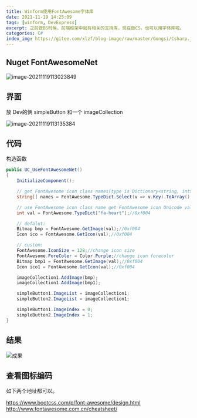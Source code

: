 ```yaml
---
title: Winform使用FontAwesome字体库
date: 2021-11-19 14:25:09
tags: [winform, DevExpress]
excerpt: 之前做BS时候，前端框架中就有相关的支持库，现在做CS，也可以用字体库啦。
categories: C#
index_img: https://gitee.com/xlzf/blog-image/raw/master/Gongsi/Csharp.jpeg
---
```


## Nuget FontAwesomeNet

![image-20211119113023849](https://gitee.com/xlzf/blog-image/raw/master/Gongsi/image-20211119113023849.png)

## 界面

放 Dev的俩 simpleButton 和一个 imageCollection

![image-20211119113135384](https://gitee.com/xlzf/blog-image/raw/master/Gongsi/image-20211119113135384.png)

## 代码

构造函数

``` csharp
public UC_UseFontAwesomeNet()
{
    InitializeComponent();

    // get FontAwesome icon class names(type is Dictionary<string, int>)
    string[] names = FontAwesome.TypeDict.Select(v => v.Key).ToArray();

    // use FontAwesome icon class name get FontAwesome icon Unicode value
    int val = FontAwesome.TypeDict["fa-heart"];//0xf004

    // defalut:
    Bitmap bmp = FontAwesome.GetImage(val);//0xf004
    Icon ico = FontAwesome.GetIcon(val);//0xf004

    // custom:
    FontAwesome.IconSize = 128;//change icon size
    FontAwesome.ForeColer = Color.Purple;//change icon forecolor
    Bitmap bmp1 = FontAwesome.GetImage(val);//0xf004
    Icon ico1 = FontAwesome.GetIcon(val);//0xf004

    imageCollection1.AddImage(bmp);
    imageCollection1.AddImage(bmp1);

    simpleButton1.ImageList = imageCollection1;
    simpleButton2.ImageList = imageCollection1;

    simpleButton1.ImageIndex = 0;
    simpleButton2.ImageIndex = 1;
}
```

## 结果

![成果](https://gitee.com/xlzf/blog-image/raw/master/Gongsi/image-20211119113430451.png)

## 查看图标编码

如下两个地址都可以。

https://www.bootcss.com/p/font-awesome/design.html  
http://www.fontawesome.com.cn/cheatsheet/ 